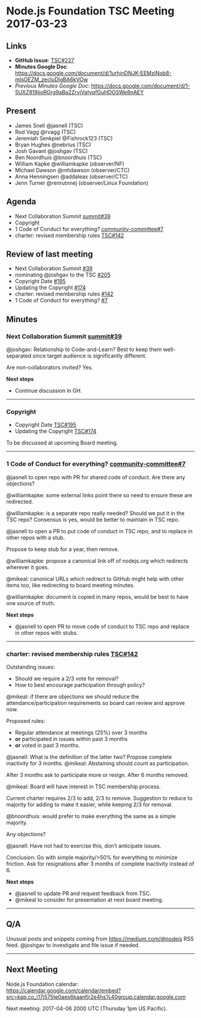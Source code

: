 # Node.js Foundation TSC Meeting 2017-03-23

## Links

* **GitHub Issue**: [TSC#227](https://github.com/nodejs/TSC/issues/227)
* **Minutes Google Doc**: <https://docs.google.com/document/d/1urhinDNJK-EEMziNob8-mlsOEZM_zecluDIgBA6kVOw>
* _Previous Minutes Google Doc_: <https://docs.google.com/document/d/1-5UXZ819jioRGrg9aBa2ZrvjVatyqfGuHDOSWe8nAEY>

## Present

* James Snell @jasnell (TSC)
* Rod Vagg @rvagg (TSC)
* Jeremiah Senkpiel @Fishrock123 (TSC)
* Bryan Hughes @nebrius (TSC)
* Josh Gavant @joshgav (TSC)
* Ben Noordhuis @bnoordhuis (TSC)
* William Kapke @williamkapke (observer/NF)
* Michael Dawson @mhdawson (observer/CTC)
* Anna Henningsen @addaleax (observer/CTC)
* Jenn Turner @renrutnnej (observer/Linux Foundation)

## Agenda

* Next Collaboration Summit [summit#39](https://github.com/nodejs/summit/issues/39)
* Copyright
* 1 Code of Conduct for everything? [community-committee#7](https://github.com/nodejs/community-committee/issues/7)
* charter: revised membership rules [TSC#142](https://github.com/nodejs/TSC/pull/142)

## Review of last meeting

* Next Collaboration Summit [#39](https://github.com/nodejs/summit/issues/39)
* nominating @joshgav to the TSC [#205](https://github.com/nodejs/TSC/issues/205)
* Copyright Date [#195](https://github.com/nodejs/TSC/issues/195)
* Updating the Copyright [#174](https://github.com/nodejs/TSC/issues/174)
* charter: revised membership rules [#142](https://github.com/nodejs/TSC/pull/142)
* 1 Code of Conduct for everything? [#7](https://github.com/nodejs/community-committee/issues/7)

## Minutes

### Next Collaboration Summit [summit#39](https://github.com/nodejs/summit/issues/39)

@joshgav: Relationship to Code-and-Learn? Best to keep them well-separated since target audience is significantly different.

Are non-collaborators invited? Yes.

**Next steps**

* Continue discussion in GH.

---

### Copyright

* Copyright Date [TSC#195](https://github.com/nodejs/TSC/issues/195)
* Updating the Copyright [TSC#174](https://github.com/nodejs/TSC/issues/174)

To be discussed at upcoming Board meeting.

---

### 1 Code of Conduct for everything? [community-committee#7](https://github.com/nodejs/community-committee/issues/7)

@jasnell to open repo with PR for shared code of conduct. Are there any objections?

@williamkapke: some external links point there so need to ensure these are redirected.

@williamkapke: is a separate repo really needed? Should we put it in the TSC repo? Consensus is yes, would be better to maintain in TSC repo.

@jasnell to open a PR to put code of conduct in TSC repo, and to replace in other repos with a stub.

Propose to keep stub for a year, then remove.

@williamkapke: propose a canonical link off of nodejs.org which redirects wherever it goes.

@mikeal: canonical URLs which redirect to GitHub might help with other items too, like redirecting to board meeting minutes.

@williamkapke: document is copied in many repos, would be best to have one source of truth.

**Next steps**

* @jasnell to open PR to move code of conduct to TSC repo and replace in other repos with stubs.

---

### charter: revised membership rules [TSC#142](https://github.com/nodejs/TSC/pull/142)

Outstanding issues:

* Should we require a 2/3 vote for removal?
* How to best encourage participation through policy?

@mikeal: if there are objections we should reduce the attendance/participation requirements so board can review and approve now.

Proposed rules:
* Regular attendance at meetings (25%) over 3 months
* **or** participated in issues within past 3 months
* **or** voted in past 3 months.

@jasnell: What is the definition of the latter two? Propose complete inactivity for 3 months. @mikeal: Abstaining should count as participation.

After 3 months ask to participate more or resign. After 6 months removed.

@mikeal: Board will have interest in TSC membership process.

Current charter requires 2/3 to add, 2/3 to remove. Suggestion to reduce to majority for adding to make it easier, while keeping 2/3 for removal.

@bnoordhuis: would prefer to make everything the same as a simple majority.

Any objections?

@jasnell: Have not had to exercise this, don’t anticipate issues.

Conclusion: Go with simple majority/>50% for everything to minimize friction. Ask for resignations after 3 months of complete inactivity instead of 6.

**Next steps**

* @jasnell to update PR and request feedback from TSC.
* @mikeal to consider for presentation at next board meeting.

---
## Q/A

Unusual posts and snippets coming from <https://medium.com/@nodejs> RSS feed. @joshgav to investigate and file issue if needed.

---
## Next Meeting

Node.js Foundation calendar: <https://calendar.google.com/calendar/embed?src=kap.co_i17i575te0aes6kaanfjr2e4hs%40group.calendar.google.com>

Next meeting: 2017-04-06 2000 UTC (Thursday 1pm US Pacific).
